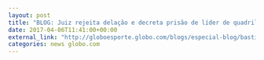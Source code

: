 ```yaml
---
layout: post
title: "BLOG: Juiz rejeita delação e decreta prisão de líder de quadrilha de manipuladores"
date: 2017-04-06T11:41:00+00:00
external_link: "http://globoesporte.globo.com/blogs/especial-blog/bastidores-fc/post/juiz-rejeita-delacao-e-decreta-prisao-de-lider-de-quadrilha-de-manipuladores.html"
categories: news globo.com
---
```

